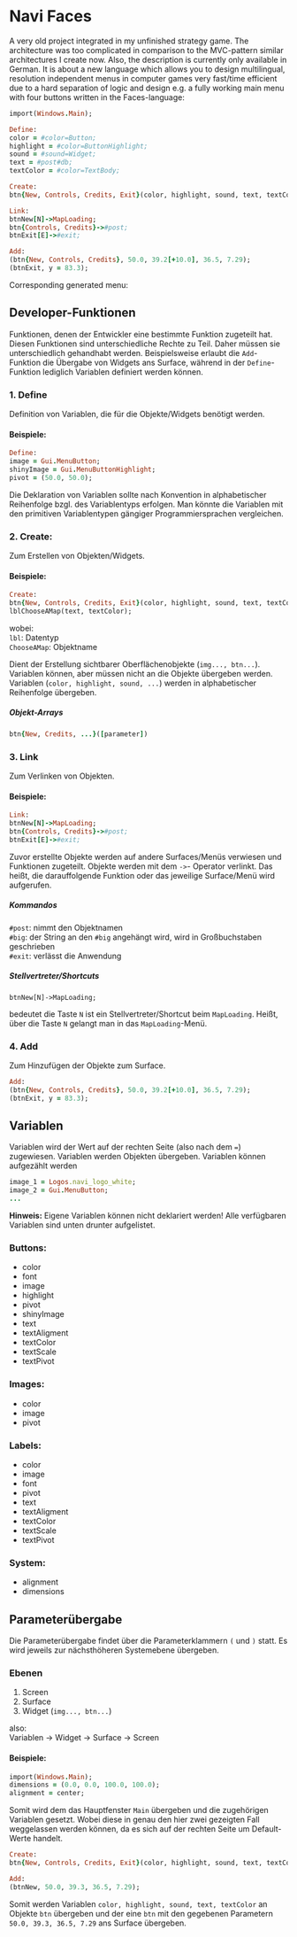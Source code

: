 # Navi Faces
A very old project integrated in my unfinished strategy game. The architecture was too complicated
in comparison to the MVC-pattern similar architectures I create now.
Also, the description is currently only available in German. It is about a new language which allows you
to design multilingual, resolution independent menus in computer games very fast/time efficient due to a hard separation of logic
and design e.g. a fully working main menu with four buttons written in the Faces-language:

```ruby
import(Windows.Main);

Define:
color = #color=Button;
highlight = #color=ButtonHighlight;
sound = #sound=Widget;
text = #post#db;
textColor = #color=TextBody;

Create:
btn{New, Controls, Credits, Exit}(color, highlight, sound, text, textColor);

Link:
btnNew[N]->MapLoading;
btn{Controls, Credits}->#post;
btnExit[E]->#exit;

Add:
(btn{New, Controls, Credits}, 50.0, 39.2[+10.0], 36.5, 7.29);
(btnExit, y = 83.3);
```

Corresponding generated menu:
<img src="">

## Developer-Funktionen
Funktionen, denen der Entwickler eine bestimmte Funktion zugeteilt hat. Diesen Funktionen sind unterschiedliche Rechte zu Teil. Daher müssen sie unterschiedlich gehandhabt werden. Beispielsweise erlaubt die ``Add``-Funktion die Übergabe von Widgets ans Surface, während in der ``Define``-Funktion lediglich Variablen definiert werden können.

### 1. Define 
Definition von Variablen, die für die Objekte/Widgets benötigt werden.

#### Beispiele:
```ruby
Define:
image = Gui.MenuButton;
shinyImage = Gui.MenuButtonHighlight;
pivot = (50.0, 50.0);
```

Die Deklaration von Variablen sollte nach Konvention in alphabetischer Reihenfolge bzgl. des Variablentyps erfolgen. 
Man könnte die Variablen mit den primitiven Variablentypen gängiger Programmiersprachen vergleichen.

### 2. Create: 
Zum Erstellen von Objekten/Widgets.

#### Beispiele:
```ruby
Create:
btn{New, Controls, Credits, Exit}(color, highlight, sound, text, textColor);
lblChooseAMap(text, textColor);
```

wobei: <br>
``lbl``: Datentyp <br>
``ChooseAMap``: Objektname

Dient der Erstellung sichtbarer Oberflächenobjekte (``img..., btn...``). Variablen können, aber müssen nicht an die Objekte übergeben werden. Variablen (``color, highlight, sound, ...``) werden in alphabetischer Reihenfolge übergeben.

##### Objekt-Arrays
```ruby
btn{New, Credits, ...}([parameter])
```

### 3. Link
Zum Verlinken von Objekten.

#### Beispiele:
```ruby
Link:
btnNew[N]->MapLoading;
btn{Controls, Credits}->#post;
btnExit[E]->#exit;
```

Zuvor erstellte Objekte werden auf andere Surfaces/Menüs verwiesen und Funktionen zugeteilt. Objekte werden mit dem ``->``- Operator verlinkt. Das heißt, die darauffolgende Funktion oder das jeweilige Surface/Menü wird aufgerufen.

##### Kommandos
``#post``: nimmt den Objektnamen <br>
``#big``: der String an den ``#big`` angehängt wird, wird in Großbuchstaben geschrieben <br>
``#exit``: verlässt die Anwendung

##### Stellvertreter/Shortcuts
```
btnNew[N]->MapLoading;
```
bedeutet die Taste ``N`` ist ein Stellvertreter/Shortcut beim ``MapLoading``.
Heißt, über die Taste ``N`` gelangt man in das ``MapLoading``-Menü.

### 4. Add 
Zum Hinzufügen der Objekte zum Surface.

```ruby
Add:
(btn{New, Controls, Credits}, 50.0, 39.2[+10.0], 36.5, 7.29);
(btnExit, y = 83.3);
```

## Variablen
Variablen wird der Wert auf der rechten Seite (also nach dem ``=``) zugewiesen. Variablen werden Objekten übergeben.
Variablen können aufgezählt werden
```ruby
image_1 = Logos.navi_logo_white;
image_2 = Gui.MenuButton;
...
```

**Hinweis:** Eigene Variablen können nicht deklariert werden! Alle verfügbaren Variablen sind unten drunter aufgelistet.

### Buttons:
- color
- font
- image
- highlight
- pivot
- shinyImage
- text
- textAligment
- textColor
- textScale
- textPivot

### Images:
- color
- image
- pivot

### Labels:
- color
- image
- font
- pivot
- text
- textAligment
- textColor
- textScale
- textPivot

### System:
- alignment
- dimensions

## Parameterübergabe
Die Parameterübergabe findet über die Parameterklammern ``(`` und ``)`` statt. 
Es wird jeweils zur nächsthöheren Systemebene übergeben.

### Ebenen
1. Screen <br>                                                                                                                                                   
2. Surface <br>								                  
3. Widget (``img..., btn...``) <br>

also: <br>
Variablen -> Widget -> Surface -> Screen

#### Beispiele:
```ruby
import(Windows.Main);
dimensions = (0.0, 0.0, 100.0, 100.0);
alignment = center;
```

Somit wird dem  das Hauptfenster ``Main`` übergeben und die zugehörigen Variablen gesetzt. 
Wobei diese in genau den hier zwei gezeigten Fall weggelassen werden können, 
da es sich auf der rechten Seite um Default-Werte handelt.

```ruby
Create:
btn{New, Controls, Credits, Exit}(color, highlight, sound, text, textColor)

Add:
(btnNew, 50.0, 39.3, 36.5, 7.29);
```

Somit werden Variablen ``color, highlight, sound, text, textColor`` an Objekte ``btn`` übergeben
und der eine ``btn`` mit den gegebenen Parametern ``50.0, 39.3, 36.5, 7.29`` ans Surface übergeben.
